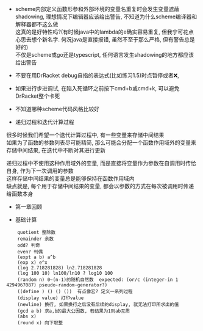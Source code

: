 * scheme内部定义函数形参和外部环境的变量名重复时会发生变量遮蔽shadowing, 理想情况下编辑器应该给出警告, 不知道为什么scheme编译器和解释器都不这么做  
这真的是好特性吗?(有时候java中的lambda的e确实容易重复, 但我宁可花点心思去想个新名字. 何况java是直接报错, 虽然不至于那么严格, 但有警告总是好的)  
不仅是scheme或go还是typescript, 任何语言发生shadowing的地方都应该给出警告  

* 不要在用DrRacket debug自指的表达式(比如练习1.5)时点暂停或者❌, 

* 如果进行步进调试, 在陷入死循环之前按下cmd+b或cmd+k, 可以避免DrRacket整个卡死

* 不知道哪种scheme代码风格比较好

* 递归过程和迭代计算过程

很多时候我们希望一个迭代计算过程中, 有一些变量来存储中间结果  
如果为了函数的参数列表尽可能精简, 那么可能会分配一个函数作用域外的变量来存储中间结果, 在迭代中不断对其进行更新

递归过程中不使用这种作用域外的变量, 而是直接将变量作为参数在自调用时传给自身, 作为下一次调用的参数  
这样存储中间结果的变量总是能够保持在函数作用域内  
缺点就是, 每个用于存储中间结果的变量, 都会以参数的方式在每次被调用时传递给函数本身

* 第一章回顾

* 基础计算
```
    quotient 整除数
    remainder 余数
    odd? 判奇
    even? 判偶
    (expt a b) a^b
    (exp x) e^x
    (log 2.718281828) ln2.718281828
    (log 100 10) ln100/ln10 ? log10 100
    (random n) 0~(n-1)的随机自然数  expected: (or/c (integer-in 1 4294967087) pseudo-random-generator?)
    ((define ) () () ())  有点像宏? 定义一系列过程
    (display value) 打印value
    (newline) 换行, 如果换行之后没有后续的display, 就无法打印所求出的值
    (gcd a b) 求a,b的最大公因数, 若结果为1则ab互质
    (abs x)
    (round x) 向下取整
```